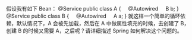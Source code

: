 假设我有如下 Bean：
@Service
public class A {
    @Autowired
    B b;
}
@Service
public class B {
    @Autowired
    A a;
}
就这样一个简单的循环依赖，默认情况下，A 会被先加载，然后在 A 中做属性填充的时候，去创建了 B，创建 B 的时候又需要 A，之后呢？请详细描述 Spring 如何解决这个问题的。


